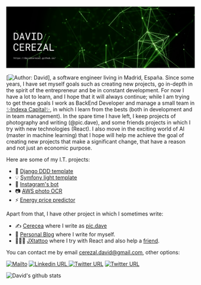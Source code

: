 <p align="center">
    <img src="https://raw.githubusercontent.com/davidcerezal/davidcerezal.github.io/master/assets/images/david-banner.png">
</p>


[![Author: David](https://img.shields.io/badge/👋-Kaixo!-gggddd.svg)], a software engineer living in Madrid, España. Since some years, I have set myself goals such as creating new projects, go in-depth in the spirit of the entrepreneur and be in constant development. For now I have a lot to learn, and I hope that it will always continue; while I am trying to get these goals I work as BackEnd Developer and manage a small team in [✨Indexa Capital✨](https://indexacapital.com/es/esp/), in which I learn from the bests (both in development and in team management). In the spare time I have left, I keep projects of photography and writing (@pic.dave), and some friends projects in which I try with new technologies (React). I also move in the exciting world of AI (master in machine learning) that I hope will help me achieve the goal of creating new projects that make a significant change, that have a reason and not just an economic purpose.

Here are some of my I.T. projects:

- 🎯 [Django DDD template](https://github.com/davidcerezal/docker-django-ddd)
- 💡 [Symfony light template](https://github.com/davidcerezal/symfony_api_project)
- 🤖 [Instagram's bot](https://github.com/davidcerezal/instabot)
- 📷 [AWS photo OCR](https://github.com/davidcerezal/flask_aws_textextract)
- ⚡ [Energy price predictor](https://github.com/davidcerezal/energy-price-predictor)

Apart from that, I have other project in which I sometimes write:

- ✍️ [Cerecea](https://github.com/cerecea/cerecea.github.io) where I write as [pic.dave](https://www.instagram.com/pic.dave/)
- 📖 [Personal Blog](https://davidcerezal.github.io/) where I write for myself.
- 👨🏻‍💻 [JXtattoo](https://github.com/jxtattoo/jxtattoo.github.io) where I try with React and also help a [friend](https://jxtattoo.github.io/).


You can contact me by email cerezal.david@gmail.com, other options:
<p>
<a href="mailto:cerezal.david@gmail.com"><img alt="Mailto" src="https://img.shields.io/twitter/url?label=E-mail&logo=gmail&style=social&url=https%3A%2F%2Fram" height="25"></a>
<a href="https://www.linkedin.com/in/davidcerezal/"><img alt="Linkedin URL" src="https://img.shields.io/twitter/url?label=LinkedIn&logo=Linkedin&style=social&url=https%3A%2F%2Fwww.linkedin.com%2Fin%2Fdavidcerezal" height="25">
<a href="https://davidcerezal.github.io/"><img alt="Twitter URL" src="https://img.shields.io/twitter/url?label=Blog&logo=wordpress&style=social&url=https%3A%2F%2Ftwitter.com" height="25"></a>
<a href="https://davidcerezal.github.io/assets/archives/David_Cerezal_En.pdf"><img alt="Twitter URL" src="https://img.shields.io/twitter/url?label=CV&logo=r&style=social&url=https%3A%2F%2Ftwitter.com" height="25"></a></p>
  
  ![David's github stats](https://github-readme-stats.vercel.app/api?username=davidcerezal&count_private=true&show_icons=true&hide=contribs,prs&theme=merko)
